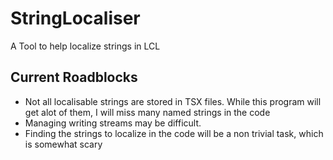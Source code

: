 # StringLocaliser
A Tool to help localize strings in LCL

## Current Roadblocks
* Not all localisable strings are stored in TSX files. While this program will get alot of them, I will miss many named strings in the code
* Managing writing streams may be difficult. 
* Finding the strings to localize in the code will be a non trivial task, which is somewhat scary
